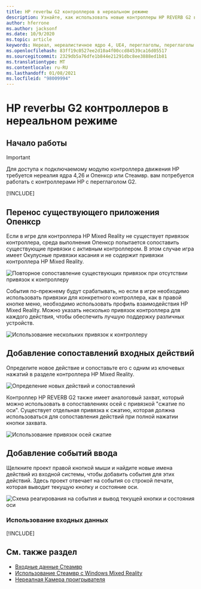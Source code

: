 ```yaml
---
title: HP reverbы G2 контроллеров в нереальном режиме
description: Узнайте, как использовать новые контроллеры HP REVERB G2 в Опенкср и Стеамвр для нереальных приложений смешанной реальности.
author: hferrone
ms.author: jacksonf
ms.date: 10/9/2020
ms.topic: article
keywords: Нереал, нереалистичное ядро 4, UE4, переглаголы, переглаголы G2, HP reverbы G2, Смешанная реальность, разработка, контроллеры движения, ввод данных, функции, новый проект, эмулятор, документация, руководства, функции, голограммы, Разработка игр, гарнитура смешанной реальности, гарнитура Windows Mixed Reality, гарнитура виртуальной реальности
ms.openlocfilehash: 83ff19c0527ee2d10a4f00ccd84539ca16d05517
ms.sourcegitcommit: 2329db5a76dfe1b844e21291dbc8ee3888ed1b81
ms.translationtype: MT
ms.contentlocale: ru-RU
ms.lasthandoff: 01/08/2021
ms.locfileid: "98009994"
---
```

# <a name="hp-reverb-g2-controllers-in-unreal"></a>HP reverbы G2 контроллеров в нереальном режиме 

## <a name="getting-started"></a>Начало работы

> [!IMPORTANT]
> Для доступа к подключаемому модулю контроллера движения HP требуется нереалия ядра 4,26 и Опенкср или Стеамвр. вам потребуется работать с контроллерами HP с переглаголом G2.

[!INCLUDE[](includes/tabs-g2-controllers-in-unreal.md)]

## <a name="porting-an-existing-openxr-app"></a>Перенос существующего приложения Опенкср 

Если в игре для контроллера HP Mixed Reality не существует привязок контроллера, среда выполнения Опенкср попытается сопоставить существующие привязки с активным контроллером.  В этом случае игра имеет Окулусные привязки касания и не содержит привязки контроллера HP Mixed Reality.

![Повторное сопоставление существующих привязок при отсутствии привязок к контроллеру](images/reverb-g2-img-04.png)

События по-прежнему будут срабатывать, но если в игре необходимо использовать привязки для конкретного контроллера, как в правой кнопке меню, необходимо использовать профиль взаимодействия HP Mixed Reality.  Можно указать несколько привязок контроллера для каждого действия, чтобы обеспечить лучшую поддержку различных устройств.
   
![Использование нескольких привязок к контроллеру](images/reverb-g2-img-05.png)

## <a name="adding-input-action-mappings"></a>Добавление сопоставлений входных действий 

Определите новое действие и сопоставьте его с одним из ключевых нажатий в разделе контроллера HP Mixed Reality.

![Определение новых действий и сопоставлений](images/reverb-g2-img-02.png)

Контроллер HP REVERB G2 также имеет аналоговый захват, который можно использовать в сопоставлениях осей с привязкой "сжатие по оси".  Существует отдельная привязка к сжатию, которая должна использоваться для сопоставления действий при полной нажатии кнопки захвата. 

![Использование привязок осей сжатие](images/reverb-g2-img-03.png)

## <a name="adding-input-events"></a>Добавление событий ввода

Щелкните проект правой кнопкой мыши и найдите новые имена действий из входной системы, чтобы добавить события для этих действий.  Здесь проект отвечает на события со строкой печати, которая выводит текущую кнопку и состояние оси.

![Схема реагирования на события и вывод текущей кнопки и состояния оси](images/reverb-g2-img-06.png)

### <a name="using-input"></a>Использование входных данных 

[!INCLUDE[](includes/tabs-g2-controller-mapping-in-unreal.md)]

## <a name="see-also"></a>См. также раздел
* [Входные данные Стеамвр](https://docs.unrealengine.com/Platforms/VR/SteamVR/HowTo/SteamVRInput/index.html)
* [Использование Стеамвр с Windows Mixed Reality](https://docs.microsoft.com/windows/mixed-reality/enthusiast-guide/using-steamvr-with-windows-mixed-reality)
* [Нереалная Камера проигрывателя](https://docs.unrealengine.com/Programming/Tutorials/PlayerCamera/3/index.html)